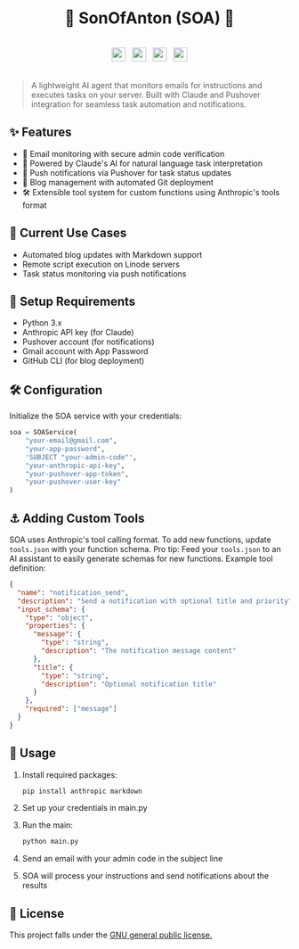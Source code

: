 <div align="center"><h1>🤖 SonOfAnton (SOA) 🤖</h1></div>

<br>
<div align="center">
  <img/ src="https://github.com/user-attachments/assets/b7ca8b8b-7840-4b1d-aa40-c081e15d3af2" height="25">&nbsp;&nbsp;
  <img/ src="https://github.com/user-attachments/assets/69c67088-dcaf-4074-aa70-8fc42cb5f018" height="25">&nbsp;&nbsp;
  <img/ src="https://github.com/user-attachments/assets/3cd1ab55-deda-4cdd-a21e-951d91bf3231" height="25">&nbsp;&nbsp;
  <img/ src="https://github.com/user-attachments/assets/aaac5885-8d01-4b17-a778-e67a6d98d74b" height="25">
</div>
<br>

> A lightweight AI agent that monitors emails for instructions and executes tasks on your server. Built with Claude and Pushover integration for seamless task automation and notifications.

## ✨ Features

- 📧 Email monitoring with secure admin code verification
- 🧠 Powered by Claude's AI for natural language task interpretation
- 📱 Push notifications via Pushover for task status updates
- 📝 Blog management with automated Git deployment
- 🛠️ Extensible tool system for custom functions using Anthropic's tools format

## 🏹 Current Use Cases

- Automated blog updates with Markdown support
- Remote script execution on Linode servers
- Task status monitoring via push notifications

## 🧱 Setup Requirements

- Python 3.x
- Anthropic API key (for Claude)
- Pushover account (for notifications)
- Gmail account with App Password
- GitHub CLI (for blog deployment)

## 🛠️ Configuration

Initialize the SOA service with your credentials:

```python
soa = SOAService(
    "your-email@gmail.com",
    "your-app-password",
    'SUBJECT "your-admin-code"',
    "your-anthropic-api-key",
    "your-pushover-app-token",
    "your-pushover-user-key"
)
```

## ⚓ Adding Custom Tools

SOA uses Anthropic's tool calling format. To add new functions, update `tools.json` with your function schema. Pro tip: Feed your `tools.json` to an AI assistant to easily generate schemas for new functions. Example tool definition:

```json
{
  "name": "notification_send",
  "description": "Send a notification with optional title and priority",
  "input_schema": {
    "type": "object",
    "properties": {
      "message": {
        "type": "string",
        "description": "The notification message content"
      },
      "title": {
        "type": "string",
        "description": "Optional notification title"
      }
    },
    "required": ["message"]
  }
}
```

## 🎠 Usage

1. Install required packages:
   ```bash
   pip install anthropic markdown
   ```
2. Set up your credentials in main.py
3. Run the main:
   ```bash
   python main.py
   ```
4. Send an email with your admin code in the subject line

5. SOA will process your instructions and send notifications about the results

## 🎫 License
This project falls under the [GNU general public license.](https://github.com/mohsilas/sonofanton/blob/main/LICENSE)
